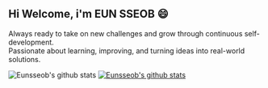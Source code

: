 ## Hi Welcome, i'm EUN SSEOB 😄

Always ready to take on new challenges and grow through continuous self-development. <br>
Passionate about learning, improving, and turning ideas into real-world solutions.

![Eunsseob's github stats](https://github-readme-stats.vercel.app/api?username=Eunsseob&show_icons=true)
[![Eunsseob's github stats](https://github-readme-stats.vercel.app/api/top-langs/?username=Eunsseob&show_icons=true&hide_border=true&title_color=004386&icon_color=004386&layout=compact)](https://github.com/Eunsseob)
